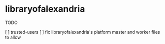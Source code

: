# libraryofalexandria

TODO

[ ] trusted-users
[ ] fix libraryofalexandria's platform master and worker files to allow